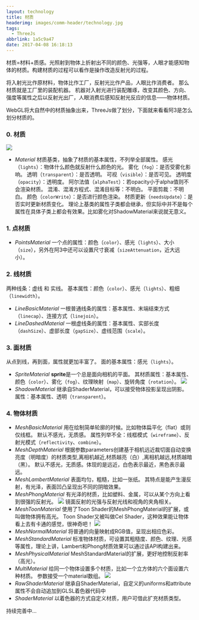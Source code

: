 ```yaml
---
layout: technology
title: 材质
headerimg: images/comm-header/technology.jpg
tags:
  - ThreeJs
abbrlink: 1a5c9a47
date: 2017-04-08 16:18:13
---
```

材质=材料+质感。光照射到物体上折射出不同的颜色、光强等，人眼才能感知物体的材质。构建材质的过程可以看作是操作改造反射光的过程。
<!-- more -->
将入射光比作原材料，物体比作工厂，反射光比作产品，人眼比作消费者。
那么材质就是工厂里的装配机器。
机器对入射光进行装配雕琢，改变其颜色、方向、强度等属性之后以反射光出厂，人眼消费后感知反射光反应的信息——物体材质。

WebGL将大自然中的材质抽象出来，ThreeJs做了划分，下面就来看看阿3是怎么划分材质的。

### 0. 材质
![](material_2.jpg)
- *Material*
	材质基类，抽象了材质的基本属性，不列举全部属性。
	感光（`lights`）：物体什么颜色就反射什么颜色的光。
	雾化（`fog`）：是否受雾化影响。
	透明（`transparent`）：是否透明。
	可视（`visible`）：是否可见。
	透明度（`opacity`）：透明度。
	阿尔法值（`alphaTest`）：若opacity小于alpha值则不会渲染材质。
	混淆、混淆方程式、混淆目标等：不明白。
	平面剪裁：不明白。
	颜色（`colorWrite`）：是否进行颜色渲染。
	材质更新（`needsUpdate`）：是否实时更新材质变化。
	理论上基类的属性子类都会继承，但实际中并不是每个属性在具体子类上都会有效果。比如雾化对ShadowMaterial来说就无意义。

### 1. 点材质
- *PointsMaterial*
	一个点的属性：颜色（`color`）、感光（`lights`）、大小（`size`），另外在阿3中还可以设置尺寸衰减（`sizeAttenuation`，近大远小）。

### 2. 线材质
两种线条：虚线 和 实线。
基本属性：颜色（`color`）、感光（`lights`）、粗细（`linewidth`）。
- *LineBasicMaterial*
	一根普通线条的属性：基本属性、末端结束方式（`linecap`）、连接方式（`linejoin`）。
- *LineDashedMaterial*
	一根虚线条的属性：基本属性、实部长度（`dashSize`）、虚部长度（`gapSize`）、虚线范围（`scale`）。

### 3. 面材质
从点到线，再到面，属性就更加丰富了。
面的基本属性：感光（`lights`）。
- *SpriteMaterial*
	**sprite**是一个总是面向相机的平面。
	其材质属性：基本属性、颜色（`color`）、雾化（`fog`）、纹理映射（`map`）、旋转角度（`rotation`）。
	![](sprite.png)
- *ShadowMaterial*
	继承自ShaderMaterial，可以接受物体投影呈现出阴影。
	属性：基本属性、透明（`transparent`）。

### 4. 物体材质
- *MeshBasicMaterial*
	用在绘制简单轮廓的时候。比如物体扁平化（flat）或则仅线框。
	默认不感光，无质感。
	属性列举不全：线框模式（`wireframe`）、反射光模式（`reflectivity`、`combine`）。
- *MeshDepthMaterial*
	根据参数parameters创建基于相机远近裁切面自动变换亮度（明暗度）的材质类型,离相机越近,材质越亮（白）,离相机越远,材质越暗（黑）。
	默认不感光，无质感。体现的是远近，白色表示最近，黑色表示最远。
- *MeshLambertMaterial*
	表面均匀，粗糙，比如一张纸。
	其特点是能产生漫反射，有光泽，表面凹凸呈现出不同的阴暗效果。
- *MeshPhongMaterial*
	有光泽的材质，比如塑料、金属，可以从某个方向上看到很强的反射光。
	![](material_1.png)
	镜面反射的光强与反射光线和视角的夹角相关。
- *MeshToonMaterial*
	使用了Toon Shader的MeshPhongMaterial的扩展，或叫做物体拥有高光。
	Toon Shader又被叫做Cel Shader，这种效果能让物体看上去有卡通的感觉，很神奇吧！
	![](toon.png)
- *MeshNormalMaterial*
	将普通的向量映射成RGB值，呈现出相应色彩。
- *MeshStandardMaterial*
	标准物体材质，可设置其粗糙度、颜色、纹理、光感等属性，理论上讲，Lambert和Phong材质效果可以通过该API构建出来。
- *MeshPhysicalMaterial*
	MeshStandardMaterial的扩展，更好地控制反射率（高光）。
- *MultiMaterial*
	给同一个物体设置多个材质，比如一个立方体的六个面设置六种材质。
	参数接受一个material数组。
	![](multi.png)
- *RawShaderMaterial*
	继承自ShaderMaterial，自定义的uniforms和attribute属性不会自动追加到GLSL着色器代码中
- *ShaderMaterial*
	以着色器的方式自定义材质，用户可借此扩充材质类型。

持续完善中...